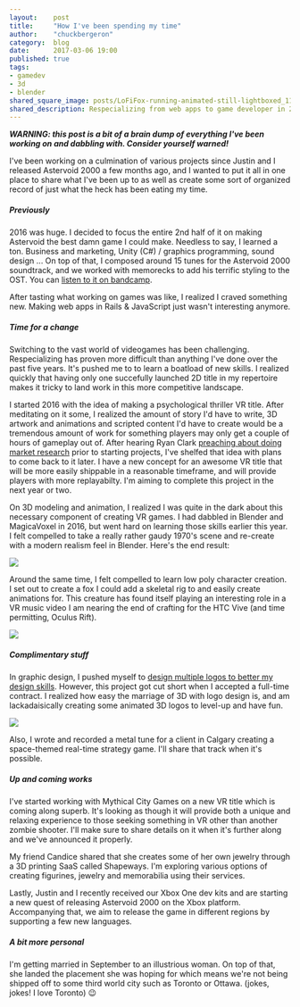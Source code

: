 ```yaml
---
layout:    post
title:     "How I've been spending my time"
author:    "chuckbergeron"
category:  blog
date:      2017-03-06 19:00
published: true
tags:
- gamedev
- 3d
- blender
shared_square_image: posts/LoFiFox-running-animated-still-lightboxed_114.jpg
shared_description: Respecializing from web apps to game developer in 2016/2017
---
```


<p>
  <strong><em>WARNING: this post is a bit of a brain dump of everything I've been working on and dabbling with. Consider yourself warned!</em></strong>
</p>

<p>
  I've been working on a culmination of various projects since Justin and I released Astervoid 2000 a few months ago, and I wanted to put it all in one place to share what I've been up to as well as create some sort of organized record of just what the heck has been eating my time.
</p>

<h5>
  Previously
</h5>

<p>
  2016 was huge. I decided to focus the entire 2nd half of it on making Astervoid the best damn game I could make. Needless to say, I learned a ton. Business and marketing, Unity (C#) / graphics programming, sound design ... On top of that, I composed around 15 tunes for the Astervoid 2000 soundtrack, and we worked with memorecks to add his terrific styling to the OST. You can <a href="https://madcapacity.bandcamp.com/releases">listen to it on bandcamp</a>.
</p>

<p>
  After tasting what working on games was like, I realized I craved something new. Making web apps in Rails &amp; JavaScript just wasn't interesting anymore.
</p>

<h5>
  Time for a change
</h5>

<p>
  Switching to the vast world of videogames has been challenging. Respecializing has proven more difficult than anything I've done over the past five years. It's pushed me to to learn a boatload of new skills. I realized quickly that having only one succefully launched 2D title in my repertoire makes it tricky to land work in this more competitive landscape.
</p>

<p>
  I started 2016 with the idea of making a psychological thriller VR title. After meditating on it some, I realized the amount of story I'd have to write, 3D artwork and animations and scripted content I'd have to create would be a tremendous amount of work for something players may only get a couple of hours of gameplay out of. After hearing Ryan Clark <a href="http://www.gamasutra.com/blogs/RyanClark/20150917/253842/What_Makes_an_Indie_Hit_How_to_Choose_the_Right_Design.php">preaching about doing market research</a> prior to starting projects, I've shelfed that idea with plans to come back to it later. I have a new concept for an awesome VR title that will be more easily shippable in a reasonable timeframe, and will provide players with more replayabilty. I'm aiming to complete this project in the next year or two.
</p>

<p>
  On 3D modeling and animation, I realized I was quite in the dark about this necessary component of creating VR games. I had dabbled in Blender and MagicaVoxel in 2016, but went hard on learning those skills earlier this year. I felt compelled to take a really rather gaudy 1970's scene and re-create with a modern realism feel in Blender. Here's the end result:
</p>

<img src="{% asset_path 'posts/render-46--daytime-alt--diff-cam-angle--composited.jpg' %}" class="img-responsive">

<p>
  Around the same time, I felt compelled to learn low poly character creation. I set out to create a fox I could add a skeletal rig to and easily create animations for. This creature has found itself playing an interesting role in a VR music video I am nearing the end of crafting for the HTC Vive (and time permitting, Oculus Rift).
</p>

<img src="{% asset_path 'posts/LoFiFox-running-animated-still-lightboxed_114.jpg' %}" class="img-responsive">

<h5>
  Complimentary stuff
</h5>

<p>
  In graphic design, I pushed myself to <a href="https://dribbble.com/ChuckBergeron">design multiple logos to better my design skills</a>. However, this project got cut short when I accepted a full-time contract. I realized how easy the marriage of 3D with logo design is, and am lackadaisically creating some animated 3D logos to level-up and have fun.
</p>

<img src="{% asset_path 'posts/dona-cider-sm.jpg' %}" class="img-responsive">

<p>
  Also, I wrote and recorded a metal tune for a client in Calgary creating a space-themed real-time strategy game. I'll share that track when it's possible.
</p>

<h5>
  Up and coming works
</h5>

<p>
  I've started working with Mythical City Games on a new VR title which is coming along superb. It's looking as though it will provide both a unique and relaxing experience to those seeking something in VR other than another zombie shooter. I'll make sure to share details on it when it's further along and we've announced it properly.
</p>

<p>
  My friend Candice shared that she creates some of her own jewelry through a 3D printing SaaS called Shapeways. I'm exploring various options of creating figurines, jewelry and memorabilia using their services.
</p>

<p>
  Lastly, Justin and I recently received our Xbox One dev kits and are starting a new quest of releasing Astervoid 2000 on the Xbox platform. Accompanying that, we aim to release the game in different regions by supporting a few new languages.
</p>

<h5>
  A bit more personal
</h5>

<p>
  I'm getting married in September to an illustrious woman. On top of that, she landed the placement she was hoping for which means we're not being shipped off to some third world city such as Toronto or Ottawa. (jokes, jokes! I love Toronto) 😉
</p>
